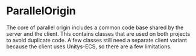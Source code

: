 # ParallelOrigin

The core of parallel origin includes a common code base shared by the server and the client. 
This contains classes that are used on both projects to avoid duplicate code. 
A few classes still need a separate client variant because the client uses Unitys-ECS, so there are a few limitations.



